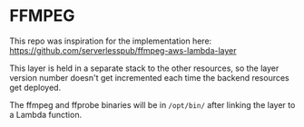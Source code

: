 # FFMPEG

This repo was inspiration for the implementation here: https://github.com/serverlesspub/ffmpeg-aws-lambda-layer

This layer is held in a separate stack to the other resources, so the layer version number doesn't get incremented each time the backend resources get deployed.

The ffmpeg and ffprobe binaries will be in `/opt/bin/` after linking the layer to a Lambda function.
